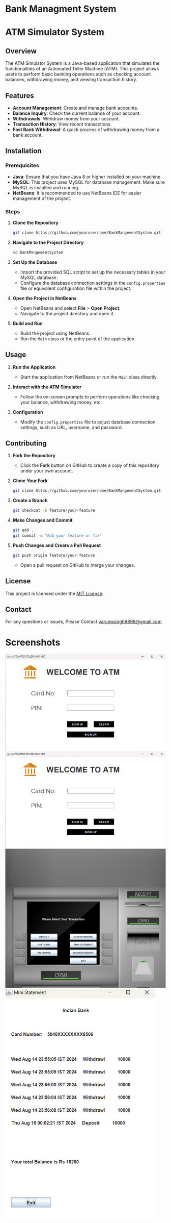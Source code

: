 # Bank Managment System

# ATM Simulator System

## Overview

The ATM Simulator System is a Java-based application that simulates the functionalities of an Automated Teller Machine (ATM). This project allows users to perform basic banking operations such as checking account balances, withdrawing money, and viewing transaction history.

## Features

- **Account Management**: Create and manage bank accounts.
- **Balance Inquiry**: Check the current balance of your account.
- **Withdrawals**: Withdraw money from your account.
- **Transaction History**: View recent transactions.
- **Fast Bank Withdrawal**: A quick process of withdrawing money from a bank account.

## Installation

### Prerequisites

- **Java**: Ensure that you have Java 8 or higher installed on your machine.
- **MySQL**: This project uses MySQL for database management. Make sure MySQL is installed and running.
- **NetBeans**: It is recommended to use NetBeans IDE for easier management of the project.

### Steps

1. **Clone the Repository**

   ```bash
   git clone https://github.com/yourusername/BankMangementSystem.git
   ```

2. **Navigate to the Project Directory**

   ```bash
   cd BankMangementSystem
   ```

3. **Set Up the Database**

   - Import the provided SQL script to set up the necessary tables in your MySQL database.
   - Configure the database connection settings in the `config.properties` file or equivalent configuration file within the project.

4. **Open the Project in NetBeans**

   - Open NetBeans and select **File** > **Open Project**.
   - Navigate to the project directory and open it.

5. **Build and Run**

   - Build the project using NetBeans.
   - Run the `Main` class or the entry point of the application.

## Usage

1. **Run the Application**

   - Start the application from NetBeans or run the `Main` class directly.

2. **Interact with the ATM Simulator**

   - Follow the on-screen prompts to perform operations like checking your balance, withdrawing money, etc.

3. **Configuration**

   - Modify the `config.properties` file to adjust database connection settings, such as URL, username, and password.


## Contributing

1. **Fork the Repository**

   - Click the **Fork** button on GitHub to create a copy of this repository under your own account.

2. **Clone Your Fork**

   ```bash
   git clone https://github.com/yourusername/BankMangementSystem.git
   ```

3. **Create a Branch**

   ```bash
   git checkout -b feature/your-feature
   ```

4. **Make Changes and Commit**

   ```bash
   git add .
   git commit -m "Add your feature or fix"
   ```

5. **Push Changes and Create a Pull Request**

   ```bash
   git push origin feature/your-feature
   ```

   - Open a pull request on GitHub to merge your changes.

## License

This project is licensed under the [MIT License](LICENSE).

## Contact

For any questions or issues, Please Contact varunpsingh9898@gmail.com

# Screenshots
<img src="https://raw.githubusercontent.com/varun19981998/BankMangementSystem/master/Screenshot/Screenshot%202024-08-15%20001317.png">


<img src="https://github.com/varun19981998/BankMangementSystem/blob/master/Screenshot/Screenshot%202024-08-15%20001317.png">



<img src="https://raw.githubusercontent.com/varun19981998/BankMangementSystem/master/Screenshot/Screenshot%202024-08-15%20001514.png">
<img src="https://raw.githubusercontent.com/varun19981998/BankMangementSystem/master/Screenshot/Screenshot%202024-08-15%20001532.png">


